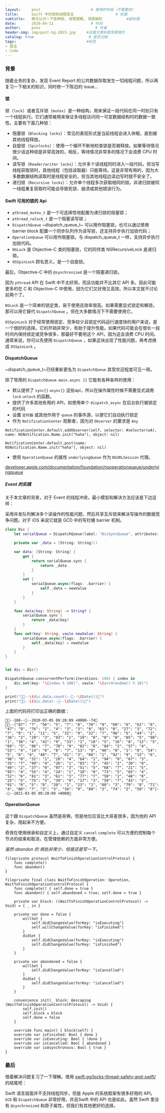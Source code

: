 ```yaml
---
layout:     post                       # 使用的布局（不需要改）
title:      Swift 中的锁和线程安全                   # 标题
subtitle:   再次认识一下各种锁, 线程理解, 场景解析           #副标题
date:       2020-04-11                 # 时间
author:     poos                         # 作者
header-img: img/post-bg-2015.jpg     #这篇文章标题背景图片
catalog: true                         # 是否归档
tags:                                #标签
- 语法
- Code
---
```


### 背景

随着业务的复杂，发现 Event Report 的公共数据存取发生一切线程问题，所以再复习一下相关的知识，同时修一下陈旧的 issue...

#### 锁

锁（`lock`）或者互斥锁（`mutex`）是一种结构，用来保证一段代码在同一时刻只有一个线程执行。它们通常被用来保证多线程访问同一可变数据结构时的数据一致性。主要有下面几种锁：

- 阻塞锁（`Blocking locks`）：常见的表现形式是当前线程会进入休眠，直到被其他线程释放。
- 自旋锁（`Spinlocks`）：使用一个循环不断地检查锁是否被释放。如果等待情况很少话这种锁是非常高效的，相反，等待情况非常多的情况下会浪费 CPU 时间。
- 读写锁（`Reader/writer locks`）：允许多个读线程同时进入一段代码，但当写线程获取锁时，其他线程（包括读取器）只能等待。这是非常有用的，因为大多数数据结构读取时是线程安全的，但当其他线程边读边写时就不安全了。
- 递归锁（`Recursive locks`）：允许单个线程多次获取相同的锁。非递归锁被同一线程重复获取时可能会导致死锁、崩溃或其他错误行为。


#### Swift 可用的锁的 Api

- `pthread_mutex_t` 是一个可选择性地配置为递归锁的阻塞锁；
- `pthread_rwlock_t` 是一个阻塞读写锁；
- `DispatchQueue` ~dispatch_queue_t~ 可以用作阻塞锁，也可以通过使用 barrier block 配置一个同步队列作为读写锁，还支持异步执行加锁代码；
- `OperationQueue` 可以用作阻塞锁。与 dispatch_queue_t 一样，支持异步执行加锁代码。
- `NSLock` 是 Objective-C 类的阻塞锁，它的同伴类 NSRecursiveLock 是递归锁。
- `OSSpinLock` 顾名思义，是一个自旋锁。

最后，Objective-C 中的 `@synchronized` 是一个阻塞递归锁。


因为 `pthread` API 在 Swift 中不太好用，而且功能并不比其它 API 多。因此可能更多的在 C 和 Objective-C 中使用，因为它们又好用又高效。所以本文就不讨论前两个了。

`NSLock` 是一个简单的锁定类，易于使用且效率很高。如果需要显式锁定和解锁，那可以用它替代 `DispatchQueue` 。但在大多数情况下不需要使用它。

`OSSpinLock` 对于经常使用锁定、竞争较少且锁定代码运行速度快的用户来说，是一个很好的选择。它的开销非常少，有助于提升性能。如果代码可能会在很长一段时间内保持锁定或竞争很多，那最好不要用这个 API，因为这会浪费 CPU 时间。通常来说，你可以先使用 `DispatchQueue` ，如果这块出现了性能问题，再考虑换成 `OSSpinLock` 。

#### DispatchQueue

~dispatch_queue_t~已经重新更名为 `DispatchQueue` 其受欢迎程度可见一斑。

除了常用的 `DispatchQueue.main.async {}` 它能有各种各样的使用：

- 默认提供了 `sync{}` `async{}` 这些api，所以在操作属性时候不需要显式调用 `lock` `unlock` 的函数。
- 提供了许多其他有用的 API，如使用单个 `dispatch_async` 在后台执行被锁定的代码
- 设置 `定时器` 或其他作用于 `queue` 的事件源，以便它们自动执行锁定
- 作为 `NotificationCenter` 观察者，因为对 `Observer` 的要求是 `Any`

```
NotificationCenter.default.addObserver(self, selector: #selector(oA), name: NSNotification.Name.init("haha"), object: nil)

NotificationCenter.default.post(name: NSNotification.Name.init("haha"), object: nil)
```

- 使用 `OperationQueue` 的属性 `underlyingQueue` 作为 `NSURLSession` 代理。

[developer.apple.com/documentation/foundation/nsoperationqueue/underlyingqueue](https://developer.apple.com/documentation/foundation/nsoperationqueue/1415344-underlyingqueue)

##### Event 的实践

关于本文章的背景，对于 Event 的线程冲突，最小模型和解决方法应该是下边这样：

采用并发队列解决多个读操作的性能问题，然后共享互斥锁来解决写操作的数据竞争问题。对于 iOS 来说它就是 GCD 中的写栏栅 barrier 机制。

```swift
class Dic {
    let serialQueue = DispatchQueue(label: "DicSyncQueue", attributes: .concurrent)

    private var _data = [String: String]()

    var data: [String: String] {
        get {
            return serialQueue.sync {
                return _data
            }
        }
        set {
            serialQueue.async(flags: .barrier) {
                self._data = newValue
            }
        }
    }

    func data(key: String) -> String? {
        serialQueue.sync {
            return _data[key]
        }
    }
    func set(key: String, vaule newValue: String) {
        serialQueue.async(flags: .barrier) {
            self._data[key] = newValue
        }
    }
}


let dic = Dic()

DispatchQueue.concurrentPerform(iterations: 100) { index in
    dic.set(key: "\(index % 100)", vaule: "\(arc4random() % 10)")
}

print("🧩🧩--\(dic.data.count)--🧩--\(Date())🧩")
print("🧩🧩--\(dic.data)--🧩--\(Date())🧩")

```

上面的代码将打印出正确的数据：

```
🧩🧩--100--🧩--2020-03-05 09:20:09 +0000--74🧩
🧩🧩--["87": "7", "56": "5", "7": "8", "70": "9", "60": "6", "62": "8", "47": "9", "76": "2", "4": "3", "3": "9", "63": "0", "27": "3", "72": "7", "9": "1", "11": "5", "32": "9", "22": "7", "96": "5", "44": "2", "36": "2", "29": "3", "93": "1", "19": "0", "0": "0", "85": "5", "90": "1", "38": "4", "42": "9", "33": "1", "18": "5", "16": "8", "12": "5", "69": "5", "86": "7", "78": "9", "82": "8", "84": "2", "57": "4", "53": "4", "14": "6", "8": "7", "13": "9", "46": "0", "1": "0", "54": "5", "6": "4", "40": "7", "41": "3", "66": "1", "92": "9", "15": "6", "98": "0", "31": "1", "28": "4", "64": "1", "94": "0", "67": "3", "35": "7", "99": "4", "26": "1", "83": "3", "45": "2", "30": "8", "49": "2", "37": "0", "97": "3", "51": "5", "68": "7", "21": "5", "95": "4", "55": "4", "24": "1", "10": "0", "73": "5", "65": "4", "52": "6", "81": "3", "61": "3", "77": "7", "50": "2", "48": "8", "25": "5", "75": "3", "39": "9", "17": "3", "59": "7", "43": "3", "91": "8", "5": "8", "20": "1", "23": "1", "88": "3", "79": "8", "71": "4", "80": "7", "2": "3", "34": "9", "89": "3", "74": "2", "58": "8"]--🧩--2021-03-05 09:20:09 +0000🧩
```

#### OperationQueue

这个跟 `DispatchQueue` 虽然是哥俩，但是地位应该比大哥差很多，因为他的 API 复杂，用起来不方便。

奇效在使用继承和自定义上，通过自定义 `cancel` `complete` 可以方便的控制每个节点的结束和取消，在管理依赖的方面非常方便。

*虽然 abandon 的 用处非常少，但是还是写一下。*

```
fileprivate protocol WaitToFinishOperationControlProtocol {
    func complete()
    func abandon()
}

fileprivate final class WaitToFinishOperation: Operation, WaitToFinishOperationControlProtocol {
    func complete() { self.done = true }
    func abandon() { self.abandoned = true; self.done = true }

    private var block: ((WaitToFinishOperationControlProtocol) -> Void) = { _ in }

    private var done = false {
        willSet {
            self.didChangeValue(forKey: "isExecuting")
            self.willChangeValue(forKey: "isFinished")
        }
        didSet {
            self.didChangeValue(forKey: "isExecuting")
            self.didChangeValue(forKey: "isFinished")
        }
    }

    private var abandoned = false {
        willSet {
            self.didChangeValue(forKey: "isCancelled")
        }
        didSet {
            self.didChangeValue(forKey: "isCancelled")
        }
    }

    convenience init(_ block: @escaping (WaitToFinishOperationControlProtocol) -> Void) {
        self.init()
        self.block = block
        self.done = false
    }

    override func main() { block(self) }
    override var isFinished: Bool { done }
    override var isExecuting: Bool { !done }
    override var isCancelled: Bool { abandoned }
    override var isAsynchronous: Bool { true }
}
```
### 最后

借着解决问题复习了一下理解。借用 [swift.gg/locks-thread-safety-and-swift/](https://swift.gg/2018/06/07/friday-qa-2015-02-06-locks-thread-safety-and-swift/) 的结尾吧：

Swift 语言层面并不支持线程同步，但是 Apple 的系统框架有很多好用的 API。`GCD` 和 `DispatchQueue` 非常好用，并且Swift 中的 API 也是如此。虽然 Swift 里没有 `@synchronized` 和原子属性，但我们有其他更好的选择。
